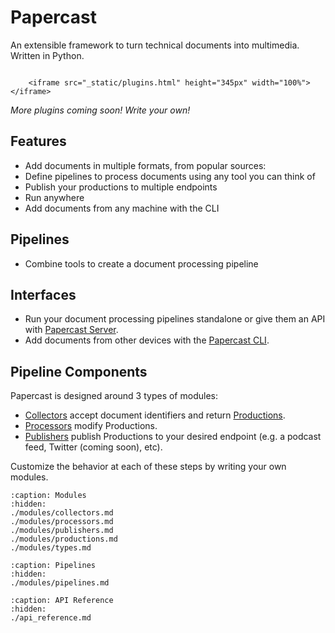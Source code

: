 # Papercast
An extensible framework to turn technical documents into multimedia. Written in Python.


```{raw} html

    <iframe src="_static/plugins.html" height="345px" width="100%"></iframe>
```

*More plugins coming soon! Write your own!*

## Features
- Add documents in multiple formats, from popular sources:
- Define pipelines to process documents using any tool you can think of
- Publish your productions to multiple endpoints
- Run anywhere
- Add documents from any machine with the CLI

## Pipelines
- Combine tools to create a document processing pipeline

## Interfaces
- Run your document processing pipelines standalone or give them an API with [Papercast Server](server/server.md).
- Add documents from other devices with the [Papercast CLI](cli/cli.md).


## Pipeline Components

Papercast is designed around 3 types of modules:

- [Collectors](modules/collectors.md) accept document identifiers and return [Productions](modules/productions.md).
- [Processors](modules/processors.md) modify Productions.
- [Publishers](modules/publishers.md) publish Productions to your desired endpoint (e.g. a podcast feed, Twitter (coming soon), etc).

Customize the behavior at each of these steps by writing your own modules.


```{toctree}
:caption: Modules
:hidden:
./modules/collectors.md
./modules/processors.md
./modules/publishers.md
./modules/productions.md
./modules/types.md
```

```{toctree}
:caption: Pipelines
:hidden:
./modules/pipelines.md
```

```{toctree}
:caption: API Reference
:hidden:
./api_reference.md
```